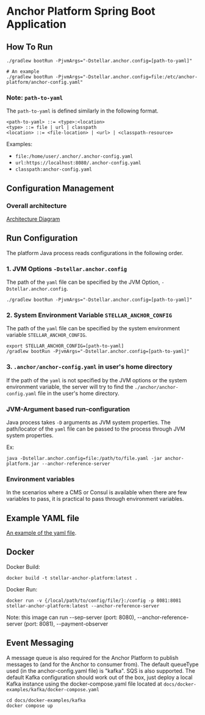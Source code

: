 # Anchor Platform Spring Boot Application

## How To Run
```shell
./gradlew bootRun -PjvmArgs="-Dstellar.anchor.config=[path-to-yaml]"

# An example
./gradlew bootRun -PjvmArgs="-Dstellar.anchor.config=file:/etc/anchor-platform/anchor-config.yaml" 
```

### Note: `path-to-yaml` 

The `path-to-yaml` is defined similarly in the following format. 

```
<path-to-yaml> ::= <type>:<location>
<type> ::= file | url | classpath
<location> ::= <file-location> | <url> | <classpath-resource>
```  

Examples:
* `file:/home/user/.anchor/.anchor-config.yaml`
* `url:https://localhost:8080/.anchor-config.yaml`
* `classpath:anchor-config.yaml`

## Configuration Management
### Overall architecture

[Architecture Diagram](https://lucid.app/publicSegments/view/17b493dd-bbaf-49ca-abcd-6f8abaca0494/image.png)

## Run Configuration

The platform Java process reads configurations in the following order. 

### 1. JVM Options `-Dstellar.anchor.config`
The path of the `yaml` file can be specified by the JVM Option, `-Dstellar.anchor.config`. 

```shell
./gradlew bootRun -PjvmArgs="-Dstellar.anchor.config=[path-to-yaml]" 
```

### 2. System Environment Variable `STELLAR_ANCHOR_CONFIG`
The path of the `yaml` file can be specified by the system environment variable `STELLAR_ANCHOR_CONFIG`.

```shell
export STELLAR_ANCHOR_CONFIG=[path-to-yaml]
/gradlew bootRun -PjvmArgs="-Dstellar.anchor.config=[path-to-yaml]"
```

### 3. `.anchor/anchor-config.yaml` in user's home directory
If the path of the `yaml` is not specified by the JVM options or the system environment variable, the server will 
try to find the `./anchor/anchor-config.yaml` file in the user's home directory. 

### JVM-Argument based run-configuration
Java process takes `-D` arguments as JVM system properties. The path/locator of the `yaml` file can be passed to the process through JVM system properties.

Ex:
```shell
java -Dstellar.anchor.config=file:/path/to/file.yaml -jar anchor-platform.jar --anchor-reference-server
```

### Environment variables

In the scenarios where a CMS or Consul is available when there are few variables to pass, it is practical to pass through environment variables.

## Example YAML file
[An example of the yaml file](../platform/example.anchor-config.yaml).


## Docker
Docker Build:
```shell
docker build -t stellar-anchor-platform:latest .
```

Docker Run:
```shell
docker run -v {/local/path/to/config/file/}:/config -p 8081:8081 stellar-anchor-platform:latest --anchor-reference-server
```
Note: this image can run --sep-server (port: 8080), --anchor-reference-server (port: 8081), --payment-observer

## Event Messaging
A message queue is also required for the Anchor Platform to publish messages to (and for the Anchor to consumer from).
The default queueType used (in the anchor-config.yaml file) is "kafka". SQS is also supported. The default Kafka configuration
should work out of the box, just deploy a local Kafka instance using the docker-compose.yaml file located at 
`docs/docker-examples/kafka/docker-compose.yaml`

```shell
cd docs/docker-examples/kafka
docker compose up
```